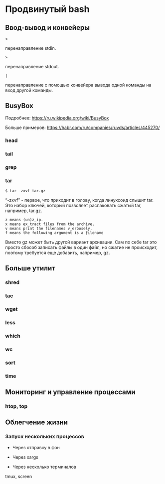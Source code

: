 # Продвинутый bash

## Ввод-вывод и конвейеры
```
<
```
перенаправление stdin.

```
>
```
перенаправление stdout.

```
|
```
перенаправление с помощью конвейера вывода одной команды на вход другой команды.

## BusyBox

Подробнее: https://ru.wikipedia.org/wiki/BusyBox


Больше примеров:
https://habr.com/ru/companies/ruvds/articles/445270/

### head

### tail

### grep

### tar
```
$ tar -zxvf tar.gz
```

“-zxvf” - первое, что приходит в голову, когда линуксоид слышит tar. Это набор ключей, который позволяет распаковать сжатый tar, например, tar.gz.

```
z means (un)z̲ip.
x means ex̲tract files from the archive.
v means print the filenames v̲erbosely.
f means the following argument is a f̱ilename
```

Вместо gz может быть другой вариант архивации. Сам по себе tar это просто сбособ записать файлы в один файл, но сжатие не происходит, поэтому требуется еще добавить, например, gz.

## Больше утилит
### shred
### tac
### wget
### less
### which
### wc
### sort
### time

## Мониторинг и управление процессами
### htop, top

## Облегчение жизни
### Запуск нескольких процессов
* Через отправку в фон


* Через xargs


* Через несколько терминалов

tmux, screen

###
